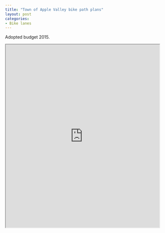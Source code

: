 ```yaml
---
title: "Town of Apple Valley bike path plans"
layout: post
categories:
- Bike lanes
---
```


Adopted budget 2015.

<iframe class="scribd_iframe_embed" data-aspect-ratio="0.7729220222793488" data-auto-height="false" height="600" id="doc_53772" loading="lazy" scrolling="no" src="https://www.scribd.com/embeds/344192483/content?start_page=1&view_mode=scroll&access_key=key-07gEoCQFce70pGacLKWm&show_recommendations=true" width="100%"></iframe>